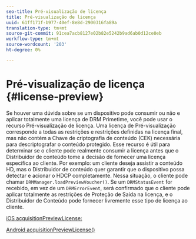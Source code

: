 ```yaml
---
seo-title: Pré-visualização de licença
title: Pré-visualização de licença
uuid: 61ff171f-b977-40ef-8e8d-2900316fa89a
translation-type: tm+mt
source-git-commit: 91cea7acb8127e02b82e5242b9ad6ab0d12ce0eb
workflow-type: tm+mt
source-wordcount: '203'
ht-degree: 0%

---
```



# Pré-visualização de licença {#license-preview}

Se houver uma dúvida sobre se um dispositivo pode consumir ou não e aplicar totalmente uma licença de DRM Primetime, você pode usar o recurso Pré-visualização de licença. Uma licença de Pré-visualização corresponde a todas as restrições e restrições definidas na licença final, mas não contém a Chave de criptografia de conteúdo (CEK) necessária para descriptografar o conteúdo protegido. Esse recurso é útil para determinar se o cliente pode realmente consumir a licença antes que o Distribuidor de conteúdo tome a decisão de fornecer uma licença específica ao cliente. Por exemplo: um cliente deseja assistir a conteúdo HD, mas o Distribuidor de conteúdo quer garantir que o dispositivo possa detectar e acionar o HDCP completamente. Nessa situação, o cliente pode chamar `DRMManager.loadPreviewVoucher()`. Se um `DRMStatusEvent` for recebido, em vez de um `DRMErrorEvent`, será confirmado que o cliente pode aplicar totalmente as restrições de Proteção de Saída na licença, e o Distribuidor de Conteúdo pode fornecer livremente esse tipo de licença ao cliente.

[iOS acquisitionPreviewLicense:](https://help.adobe.com/en_US/primetime/api/drm-apis/client/ios/interface_d_r_m_manager.html#a3baac603bdd8826624dbe97f9faaba10)

[Android acquisitionPreviewLicense()](https://help.adobe.com/en_US/primetime/api/drm-apis/client/android/com/adobe/ave/drm/DRMManager.html#acquirePreviewLicense(com.adobe.ave.drm.DRMMetadata,%20com.adobe.ave.drm.DRMOperationErrorCallback,%20com.adobe.ave.drm.DRMLicenseAcquiredCallback))
